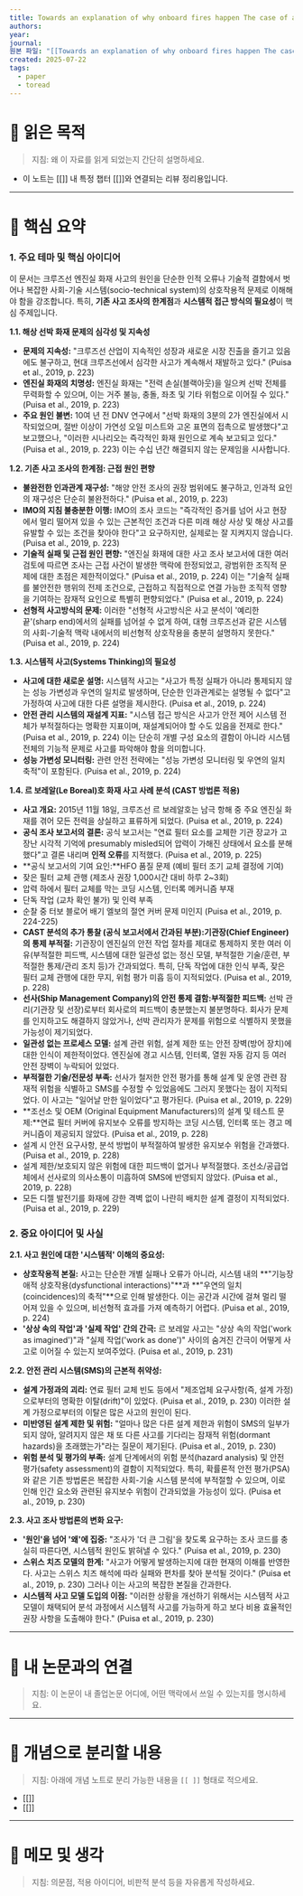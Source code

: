```yaml
---
title: Towards an explanation of why onboard fires happen The case of an engine room fire on the cruise ship “Le Boreal”
authors: 
year: 
journal: 
원본 파일: "[[Towards an explanation of why onboard fires happen The case of an engine room fire on the cruise ship “Le Boreal”.pdf]]"
created: 2025-07-22
tags:
  - paper
  - toread
---
```

# 🎯 읽은 목적  
> 지침: 왜 이 자료를 읽게 되었는지 간단히 설명하세요.

- 이 노트는 [[]] 내 특정 챕터 [[]]와 연결되는 리뷰 정리용입니다.  
---

# 🧩 핵심 요약  

### 1. 주요 테마 및 핵심 아이디어

이 문서는 크루즈선 엔진실 화재 사고의 원인을 단순한 인적 오류나 기술적 결함에서 벗어나 복잡한 사회-기술 시스템(socio-technical system)의 상호작용적 문제로 이해해야 함을 강조합니다. 특히, **기존 사고 조사의 한계점**과 **시스템적 접근 방식의 필요성**이 핵심 주제입니다.

**1.1. 해상 선박 화재 문제의 심각성 및 지속성**

- **문제의 지속성:** "크루즈선 산업이 지속적인 성장과 새로운 시장 진출을 즐기고 있음에도 불구하고, 현대 크루즈선에서 심각한 사고가 계속해서 재발하고 있다." (Puisa et al., 2019, p. 223)
- **엔진실 화재의 치명성:** 엔진실 화재는 "전력 손실(블랙아웃)을 일으켜 선박 전체를 무력화할 수 있으며, 이는 거주 불능, 충돌, 좌초 및 기타 위험으로 이어질 수 있다." (Puisa et al., 2019, p. 223)
- **주요 원인 불변:** 10여 년 전 DNV 연구에서 "선박 화재의 3분의 2가 엔진실에서 시작되었으며, 절반 이상이 가연성 오일 미스트와 고온 표면의 접촉으로 발생했다"고 보고했으나, "이러한 시나리오는 즉각적인 화재 원인으로 계속 보고되고 있다." (Puisa et al., 2019, p. 223) 이는 수십 년간 해결되지 않는 문제임을 시사합니다.

**1.2. 기존 사고 조사의 한계점: 근접 원인 편향**

- **불완전한 인과관계 재구성:** "해양 안전 조사의 권장 범위에도 불구하고, 인과적 요인의 재구성은 단순히 불완전하다." (Puisa et al., 2019, p. 223)
- **IMO의 지침 불충분한 이행:** IMO의 조사 코드는 "즉각적인 증거를 넘어 사고 현장에서 멀리 떨어져 있을 수 있는 근본적인 조건과 다른 미래 해상 사상 및 해상 사고를 유발할 수 있는 조건을 찾아야 한다"고 요구하지만, 실제로는 잘 지켜지지 않습니다. (Puisa et al., 2019, p. 223)
- **기술적 실패 및 근접 원인 편향:** "엔진실 화재에 대한 사고 조사 보고서에 대한 여러 검토에 따르면 조사는 근접 사건이 발생한 맥락에 한정되었고, 광범위한 조직적 문제에 대한 초점은 제한적이었다." (Puisa et al., 2019, p. 224) 이는 "기술적 실패를 불안전한 행위의 전제 조건으로, 근접하고 직접적으로 연결 가능한 조직적 영향을 기여하는 잠재적 요인으로 특별히 편향되었다." (Puisa et al., 2019, p. 224)
- **선형적 사고방식의 문제:** 이러한 "선형적 사고방식은 사고 분석이 '예리한 끝'(sharp end)에서의 실패를 넘어설 수 없게 하여, 대형 크루즈선과 같은 시스템의 사회-기술적 맥락 내에서의 비선형적 상호작용을 충분히 설명하지 못한다." (Puisa et al., 2019, p. 224)

**1.3. 시스템적 사고(Systems Thinking)의 필요성**

- **사고에 대한 새로운 설명:** 시스템적 사고는 "사고가 특정 실패가 아니라 통제되지 않는 성능 가변성과 우연의 일치로 발생하며, 단순한 인과관계로는 설명될 수 없다"고 가정하여 사고에 대한 다른 설명을 제시한다. (Puisa et al., 2019, p. 224)
- **안전 관리 시스템의 재설계 지표:** "시스템 접근 방식은 사고가 안전 제어 시스템 전체가 부적절하다는 명확한 지표이며, 재설계되어야 할 수도 있음을 전제로 한다." (Puisa et al., 2019, p. 224) 이는 단순히 개별 구성 요소의 결함이 아니라 시스템 전체의 기능적 문제로 사고를 파악해야 함을 의미합니다.
- **성능 가변성 모니터링:** 관련 안전 전략에는 "성능 가변성 모니터링 및 우연의 일치 축적"이 포함된다. (Puisa et al., 2019, p. 224)

**1.4. 르 보레알(Le Boreal)호 화재 사고 사례 분석 (CAST 방법론 적용)**

- **사고 개요:** 2015년 11월 18일, 크루즈선 르 보레알호는 남극 항해 중 주요 엔진실 화재를 겪어 모든 전력을 상실하고 표류하게 되었다. (Puisa et al., 2019, p. 224)
- **공식 조사 보고서의 결론:** 공식 보고서는 "연료 필터 요소를 교체한 기관 장교가 고장난 시각적 기억에 presumably misled되어 압력이 가해진 상태에서 요소를 분해했다"고 결론 내리며 **인적 오류**를 지적했다. (Puisa et al., 2019, p. 225)
- **공식 보고서의 기여 요인:**HFO 품질 문제 (예비 필터 조기 교체 결정에 기여)
- 잦은 필터 교체 관행 (제조사 권장 1,000시간 대비 하루 2~3회)
- 압력 하에서 필터 교체를 막는 코딩 시스템, 인터록 메커니즘 부재
- 단독 작업 (교차 확인 불가) 및 인력 부족
- 순찰 중 터보 블로어 배기 엘보의 절연 커버 문제 미인지 (Puisa et al., 2019, p. 224-225)
- **CAST 분석의 추가 통찰 (공식 보고서에서 간과된 부분):기관장(Chief Engineer)의 통제 부적절:** 기관장이 엔진실의 안전 작업 절차를 제대로 통제하지 못한 여러 이유(부적절한 피드백, 시스템에 대한 일관성 없는 정신 모델, 부적절한 기술/훈련, 부적절한 통제/관리 조치 등)가 간과되었다. 특히, 단독 작업에 대한 인식 부족, 잦은 필터 교체 관행에 대한 무지, 위험 평가 미흡 등이 지적되었다. (Puisa et al., 2019, p. 228)
- **선사(Ship Management Company)의 안전 통제 결함:부적절한 피드백:** 선박 관리(기관장 및 선장)로부터 회사로의 피드백이 충분했는지 불분명하다. 회사가 문제를 인지하고도 해결하지 않았거나, 선박 관리자가 문제를 위험으로 식별하지 못했을 가능성이 제기되었다.
- **일관성 없는 프로세스 모델:** 설계 관련 위험, 설계 제한 또는 안전 장벽(방어 장치)에 대한 인식이 제한적이었다. 엔진실에 경고 시스템, 인터록, 열원 자동 감지 등 여러 안전 장벽이 누락되어 있었다.
- **부적절한 기술/전문성 부족:** 선사가 철저한 안전 평가를 통해 설계 및 운영 관련 잠재적 위험을 식별하고 SMS를 수정할 수 있었음에도 그러지 못했다는 점이 지적되었다. 이 사고는 "일어날 만한 일이었다"고 평가된다. (Puisa et al., 2019, p. 229)
- **조선소 및 OEM (Original Equipment Manufacturers)의 설계 및 테스트 문제:**연료 필터 커버에 유지보수 오류를 방지하는 코딩 시스템, 인터록 또는 경고 메커니즘이 제공되지 않았다. (Puisa et al., 2019, p. 228)
- 설계 시 안전 요구사항, 분석 방법이 부적절하여 발생한 유지보수 위험을 간과했다. (Puisa et al., 2019, p. 228)
- 설계 제한/보호되지 않은 위험에 대한 피드백이 없거나 부적절했다. 조선소/공급업체에서 선사로의 의사소통이 미흡하여 SMS에 반영되지 않았다. (Puisa et al., 2019, p. 228)
- 모든 디젤 발전기를 화재에 강한 격벽 없이 나란히 배치한 설계 결정이 지적되었다. (Puisa et al., 2019, p. 229)

### 2. 중요 아이디어 및 사실

**2.1. 사고 원인에 대한 '시스템적' 이해의 중요성:**

- **상호작용적 본질:** 사고는 단순한 개별 실패나 오류가 아니라, 시스템 내의 **"기능장애적 상호작용(dysfunctional interactions)"**과 **"우연의 일치(coincidences)의 축적"**으로 인해 발생한다. 이는 공간과 시간에 걸쳐 멀리 떨어져 있을 수 있으며, 비선형적 효과를 가져 예측하기 어렵다. (Puisa et al., 2019, p. 224)
- **'상상 속의 작업'과 '실제 작업' 간의 간극:** 르 보레알 사고는 "상상 속의 작업('work as imagined')"과 "실제 작업('work as done')" 사이의 숨겨진 간극이 어떻게 사고로 이어질 수 있는지 보여주었다. (Puisa et al., 2019, p. 231)

**2.2. 안전 관리 시스템(SMS)의 근본적 취약성:**

- **설계 가정과의 괴리:** 연료 필터 교체 빈도 등에서 "제조업체 요구사항(즉, 설계 가정)으로부터의 명확한 이탈(drift)"이 있었다. (Puisa et al., 2019, p. 230) 이러한 설계 가정으로부터의 이탈은 많은 사고의 원인이 된다.
- **미반영된 설계 제한 및 위험:** "얼마나 많은 다른 설계 제한과 위험이 SMS의 일부가 되지 않아, 알려지지 않은 채 또 다른 사고를 기다리는 잠재적 위험(dormant hazards)을 초래했는가"라는 질문이 제기된다. (Puisa et al., 2019, p. 230)
- **위험 분석 및 평가의 부족:** 설계 단계에서의 위험 분석(hazard analysis) 및 안전 평가(safety assessment)의 결함이 지적되었다. 특히, 확률론적 안전 평가(PSA)와 같은 기존 방법론은 복잡한 사회-기술 시스템 분석에 부적절할 수 있으며, 이로 인해 인간 요소와 관련된 유지보수 위험이 간과되었을 가능성이 있다. (Puisa et al., 2019, p. 230)

**2.3. 사고 조사 방법론의 변화 요구:**

- **'원인'을 넘어 '왜'에 집중:** "조사가 '더 큰 그림'을 찾도록 요구하는 조사 코드를 충실히 따른다면, 시스템적 원인도 밝혀낼 수 있다." (Puisa et al., 2019, p. 230)
- **스위스 치즈 모델의 한계:** "사고가 어떻게 발생하는지에 대한 현재의 이해를 반영한다. 사고는 스위스 치즈 해석에 따라 실패와 편차를 찾아 분석될 것이다." (Puisa et al., 2019, p. 230) 그러나 이는 사고의 복잡한 본질을 간과한다.
- **시스템적 사고 모델 도입의 이점:** "이러한 상황을 개선하기 위해서는 시스템적 사고 모델이 채택되어 분석 과정에서 시스템적 사고를 가능하게 하고 보다 비용 효율적인 권장 사항을 도출해야 한다." (Puisa et al., 2019, p. 230)






---

# 🧠 내 논문과의 연결  
> 지침: 이 논문이 내 졸업논문 어디에, 어떤 맥락에서 쓰일 수 있는지를 명시하세요.

---

# 🧩 개념으로 분리할 내용  
> 지침: 아래에 개념 노트로 분리 가능한 내용을 `[[ ]]` 형태로 적으세요.

- [[]]
- [[]]

---

# 💬 메모 및 생각  
> 지침: 의문점, 적용 아이디어, 비판적 분석 등을 자유롭게 작성하세요.
